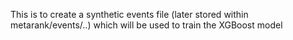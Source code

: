 This is to create a synthetic events file (later stored within metarank/events/..) which will be used to train the XGBoost model
